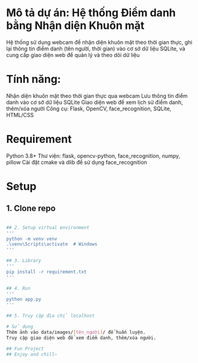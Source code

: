 # Mô tả dự án: Hệ thống Điểm danh bằng Nhận diện Khuôn mặt
Hệ thống sử dụng webcam để nhận diện khuôn mặt theo thời gian thực, ghi lại thông tin điểm danh (tên người, thời gian) vào cơ sở dữ liệu SQLite, và cung cấp giao diện web để quản lý và theo dõi dữ liệu

# Tính năng:
Nhận diện khuôn mặt theo thời gian thực qua webcam
Lưu thông tin điểm danh vào cơ sở dữ liệu SQLite
Giao diện web để xem lịch sử điểm danh, thêm/xóa người
Công cụ: Flask, OpenCV, face_recognition, SQLite, HTML/CSS

# Requirement
Python 3.8+
Thư viện: flask, opencv-python, face_recognition, numpy, pillow
Cài đặt cmake và dlib để sử dụng face_recognition

# Setup 
## 1. Clone repo
``` bash  git clone https://github.com/mDoanzz43/Face_Recognition_System.git '''

## 2. Setup virtual environment 
'''
python -m venv venv
.\venv\Scripts\activate  # Windows
'''

## 3. Library
'''
pip install -r requirement.txt
'''

## 4. Run 
'''
python app.py
'''

## 5. Truy cập địa chỉ localhost

# Sử dụng
Thêm ảnh vào data/images/[tên_người]/ để huấn luyện.
Truy cập giao diện web để xem điểm danh, thêm/xóa người.

## Fun Project
## Enjoy and chill~

